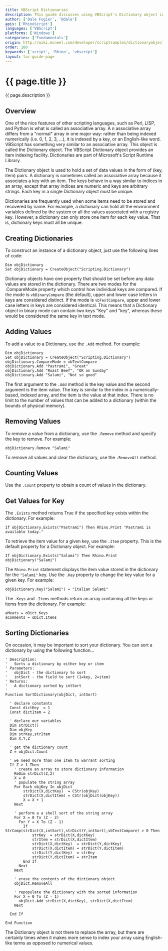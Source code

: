 ```yaml
---
title: VBScript Dictionaries
description: This guide discusses using VBScript's Dictionary object in RhinoScript.
author: ['Dale Fugier', '@dale']
apis: ['RhinoScript']
languages: ['VBScript']
platforms: ['Windows']
categories: ['Fundamentals']
origin: http://wiki.mcneel.com/developer/scriptsamples/dictionaryobject
order: 100
keywords: ['script', 'Rhino', 'vbscript']
layout: toc-guide-page
---
```


# {{ page.title }}

{{ page.description }}

## Overview

One of the nice features of other scripting languages, such as Perl, LISP, and Python is what is called an associative array. A n associative array differs from a "normal" array in one major way: rather than being indexed numerically (i.e. 0, 1, 2, 3, ...), it is indexed by a key, or an English-like word.  VBScript has something very similar to an associative array.  This object is called the Dictionary object.  The VBScript Dictionary object provides an item indexing facility.  Dictionaries are part of Microsoft's Script Runtime Library.

The Dictionary object is used to hold a set of data values in the form of (key, item) pairs.  A dictionary is sometimes called an associative array because it associates a key with an item.  The keys behave in a way similar to indices in an array, except that array indices are numeric and keys are arbitrary strings.  Each key in a single Dictionary object must be unique.

Dictionaries are frequently used when some items need to be stored and recovered by name.  For example, a dictionary can hold all the environment variables defined by the system or all the values associated with a registry key.  However, a dictionary can only store one item for each key value.  That is, dictionary keys must all be unique.

## Creating Dictionaries

To construct an instance of a dictionary object, just use the following lines of code:

```vbnet
Dim objDictionary
Set objDictionary = CreateObject("Scripting.Dictionary")
```

Dictionary objects have one property that should be set before any data values are stored in the dictionary.  There are two modes for the .CompareMode property which control how individual keys are compared.  If the mode is `vbBinaryCompare` (the default), upper and lower case letters in keys are considered distinct.  If the mode is `vbTextCompare`, upper and lower case letters in keys are considered identical.  This means that a Dictionary object in binary mode can contain two keys "Key" and "key", whereas these would be considered the same key in text mode.

## Adding Values

To add a value to a Dictionary, use the `.Add` method.  For example:

```vbnet
Dim objDictionary
Set objDictionary = CreateObject("Scripting.Dictionary")
objDictionary.CompareMode = vbTextCompare
objDictionary.Add "Pastrami", "Great"
objDictionary.Add "Roast Beef", "OK on Sunday"
objDictionary.Add "Salami", "Not so good"
```

The first argument to the `.Add` method is the key value and the second argument is the item value.  The key is similar to the index in a numerically-based, indexed array, and the item is the value at that index.  There is no limit to the number of values that can be added to a dictionary (within the bounds of physical memory).

## Removing Values

To remove a value from a dictionary, use the `.Remove` method and specify the key to remove.  For example:

```vbnet
objDictionary.Remove "Salami"
```

To remove all values and clear the dictionary, use the `.RemoveAll` method.

## Counting Values

Use the `.Count` property to obtain a count of values in the dictionary.

## Get Values for Key

The `.Exists` method returns True if the specified key exists within the dictionary.  For example:

```vbnet
If objDictionary.Exists("Pastrami") Then Rhino.Print "Pastrami is available today."
```

To retrieve the item value for a given key, use the `.Item` property.  This is the default property for a Dictionary object.  For example:

```vbnet
If objDictionary.Exists("Salami") Then Rhino.Print objDictionary("Salami")
```

The `Rhino.Print` statement displays the item value stored in the dictionary for the `"Salami"` key.  Use the `.Key` property to change the key value for a given key.  For example:

```vbnet
objDictionary.Key("Salami") = "Italian Salami"
```

The `.Keys` and `.Items` methods return an array containing all the keys or items from the dictionary.  For example:

```vbnet
aMeats = oDict.Keys
aComments = oDict.Items
```

## Sorting Dictionaries

On occasion, it may be important to sort your dictionary.  You can sort a dictionary by using the following function...

```vbnet
' Description:
'   Sorts a dictionary by either key or item
' Parameters:
'   objDict - the dictionary to sort
'   intSort - the field to sort (1=key, 2=item)
' Returns:
'   A dictionary sorted by intSort
'
Function SortDictionary(objDict, intSort)

  ' declare constants
  Const dictKey  = 1
  Const dictItem = 2

  ' declare our variables
  Dim strDict()
  Dim objKey
  Dim strKey,strItem
  Dim X,Y,Z

  ' get the dictionary count
  Z = objDict.Count

  ' we need more than one item to warrant sorting
  If Z > 1 Then
    ' create an array to store dictionary information
    ReDim strDict(Z,2)
    X = 0
    ' populate the string array
    For Each objKey In objDict
        strDict(X,dictKey)  = CStr(objKey)
        strDict(X,dictItem) = CStr(objDict(objKey))
        X = X + 1
    Next

    ' perform a a shell sort of the string array
    For X = 0 To (Z - 2)
      For Y = X To (Z - 1)
        If StrComp(strDict(X,intSort),strDict(Y,intSort),vbTextCompare) > 0 Then
            strKey  = strDict(X,dictKey)
            strItem = strDict(X,dictItem)
            strDict(X,dictKey)  = strDict(Y,dictKey)
            strDict(X,dictItem) = strDict(Y,dictItem)
            strDict(Y,dictKey)  = strKey
            strDict(Y,dictItem) = strItem
        End If
      Next
    Next

    ' erase the contents of the dictionary object
    objDict.RemoveAll

    ' repopulate the dictionary with the sorted information
    For X = 0 To (Z - 1)
      objDict.Add strDict(X,dictKey), strDict(X,dictItem)
    Next

  End If

End Function
```

The Dictionary object is not there to replace the array, but there are certainly times when it makes more sense to index your array using English-like terms as opposed to numerical values.
